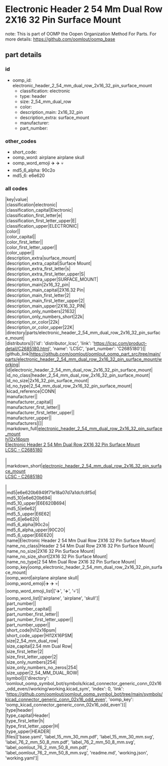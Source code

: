 # Electronic Header 2 54 Mm Dual Row 2X16 32 Pin Surface Mount  

note: This is part of OOMP the Oopen Organization Method For Parts. For more details: https://github.com/oomlout/oomp_base

##  part details





### id
* oomp_id: electronic_header_2_54_mm_dual_row_2x16_32_pin_surface_mount
  * classification: electronic
  * type: header
  * size: 2_54_mm_dual_row
  * color: 
  * description_main: 2x16_32_pin
  * description_extra: surface_mount
  * manufacturer: 
  * part_number: 

### other_codes
* short_code: 
* oomp_word: airplane airplane skull
* oomp_word_emoji :airplane: :airplane: :skull:
* md5_6_alpha: 90c2o
* md5_6: e6e620

### all codes 
|key|value|  
|classification|electronic|  
|classification_capital|Electronic|  
|classification_first_letter|e|  
|classification_first_letter_upper|E|  
|classification_upper|ELECTRONIC|  
|color||  
|color_capital||  
|color_first_letter||  
|color_first_letter_upper||  
|color_upper||  
|description_extra|surface_mount|  
|description_extra_capital|Surface Mount|  
|description_extra_first_letter|s|  
|description_extra_first_letter_upper|S|  
|description_extra_upper|SURFACE_MOUNT|  
|description_main|2x16_32_pin|  
|description_main_capital|2X16.32 Pin|  
|description_main_first_letter|2|  
|description_main_first_letter_upper|2|  
|description_main_upper|2X16_32_PIN|  
|description_only_numbers|21632|  
|description_only_numbers_short|22k|  
|description_or_color|22k|  
|description_or_color_upper|22K|  
|directory|parts/electronic_header_2_54_mm_dual_row_2x16_32_pin_surface_mount|  
|distributors|[{'id': 'distributor_lcsc', 'link': 'https://lcsc.com/product-detail/C2685180.html', 'name': 'LCSC', 'part_number': 'C2685180'}]|  
|github_link|https://github.com/oomlout/oomlout_oomp_part_src/tree/main/parts/electronic_header_2_54_mm_dual_row_2x16_32_pin_surface_mount/working|  
|id|electronic_header_2_54_mm_dual_row_2x16_32_pin_surface_mount|  
|id_no_class|header_2_54_mm_dual_row_2x16_32_pin_surface_mount|  
|id_no_size|2x16_32_pin_surface_mount|  
|id_no_type|2_54_mm_dual_row_2x16_32_pin_surface_mount|  
|kicad_reference|CONN|  
|manufacturer||  
|manufacturer_capital||  
|manufacturer_first_letter||  
|manufacturer_first_letter_upper||  
|manufacturer_upper||  
|manufacturers|[]|  
|markdown_full|[electronic_header_2_54_mm_dual_row_2x16_32_pin_surface_mount](https://github.com/oomlout/oomlout_oomp_part_src/tree/main/parts/electronic_header_2_54_mm_dual_row_2x16_32_pin_surface_mount/working)<br>[hi12x16psm](https://github.com/oomlout/oomlout_oomp_part_src/tree/main/parts/electronic_header_2_54_mm_dual_row_2x16_32_pin_surface_mount/working)<br>[Electronic Header 2 54 Mm Dual Row 2X16 32 Pin Surface Mount](https://github.com/oomlout/oomlout_oomp_part_src/tree/main/parts/electronic_header_2_54_mm_dual_row_2x16_32_pin_surface_mount/working)<br>[LCSC - C2685180<br>](https://lcsc.com/product-detail/C2685180.html)<br>|  
|markdown_short|[electronic_header_2_54_mm_dual_row_2x16_32_pin_surface_mount](https://github.com/oomlout/oomlout_oomp_part_src/tree/main/parts/electronic_header_2_54_mm_dual_row_2x16_32_pin_surface_mount/working)<br>[LCSC - C2685180<br>](https://lcsc.com/product-detail/C2685180.html)<br>|  
|md5|e6e620b6949f71e18a07d7a1dcfc8f5d|  
|md5_10|e6e620b694|  
|md5_10_upper|E6E620B694|  
|md5_5|e6e62|  
|md5_5_upper|E6E62|  
|md5_6|e6e620|  
|md5_6_alpha|90c2o|  
|md5_6_alpha_upper|90C2O|  
|md5_6_upper|E6E620|  
|name|Electronic Header 2 54 Mm Dual Row 2X16 32 Pin Surface Mount|  
|name_no_class|Header 2 54 Mm Dual Row 2X16 32 Pin Surface Mount|  
|name_no_size|2X16 32 Pin Surface Mount|  
|name_no_size_short|2X16 32 Pin Surface Mount|  
|name_no_type|2 54 Mm Dual Row 2X16 32 Pin Surface Mount|  
|oomp_key|oomp_electronic_header_2_54_mm_dual_row_2x16_32_pin_surface_mount|  
|oomp_word|airplane airplane skull|  
|oomp_word_emoji|:airplane: :airplane: :skull:|  
|oomp_word_emoji_list|[':airplane:', ':airplane:', ':skull:']|  
|oomp_word_list|['airplane', 'airplane', 'skull']|  
|part_number||  
|part_number_capital||  
|part_number_first_letter||  
|part_number_first_letter_upper||  
|part_number_upper||  
|short_code|hi12x16psm|  
|short_code_upper|HI12X16PSM|  
|size|2_54_mm_dual_row|  
|size_capital|2.54 mm Dual Row|  
|size_first_letter|2|  
|size_first_letter_upper|2|  
|size_only_numbers|254|  
|size_only_numbers_no_zeros|254|  
|size_upper|2_54_MM_DUAL_ROW|  
|symbol|[{'directory': 'oomlout_oomp_symbol_bot/symbols/kicad_connector_generic_conn_02x16_odd_even//working/working.kicad_sym', 'index': 0, 'link': 'https://github.com/oomlout/oomlout_oomp_symbol_bot/tree/main/symbols/kicad_connector_generic_conn_02x16_odd_even', 'oomp_key': 'oomp_kicad_connector_generic_conn_02x16_odd_even'}]|  
|type|header|  
|type_capital|Header|  
|type_first_letter|h|  
|type_first_letter_upper|H|  
|type_upper|HEADER|  
|files|['base.yaml', 'label_15_mm_30_mm.pdf', 'label_15_mm_30_mm.svg', 'label_76_2_mm_50_8_mm.pdf', 'label_76_2_mm_50_8_mm.svg', 'label_oomlout_76_2_mm_50_8_mm.pdf', 'label_oomlout_76_2_mm_50_8_mm.svg', 'readme.md', 'working.json', 'working.yaml']|  
